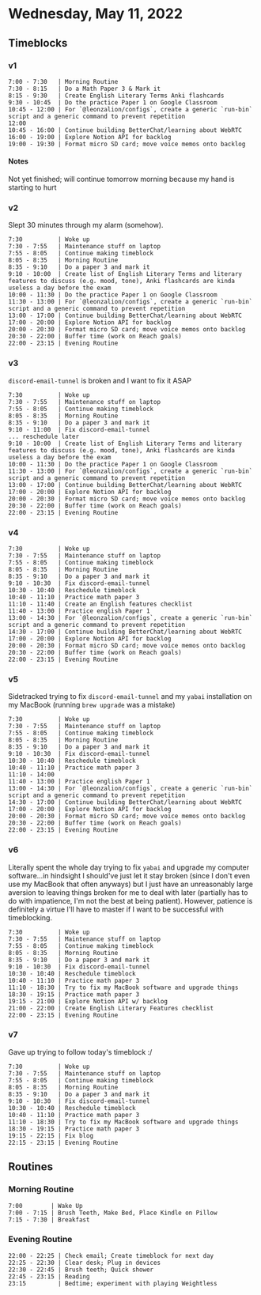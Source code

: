 # Wednesday, May 11, 2022

## Timeblocks

### v1

```timeblock
7:00 - 7:30   | Morning Routine
7:30 - 8:15   | Do a Math Paper 3 & Mark it
8:15 - 9:30   | Create English Literary Terms Anki flashcards
9:30 - 10:45  | Do the practice Paper 1 on Google Classroom
10:45 - 12:00 | For `@leonzalion/configs`, create a generic `run-bin` script and a generic command to prevent repetition
12:00
10:45 - 16:00 | Continue building BetterChat/learning about WebRTC
16:00 - 19:00 | Explore Notion API for backlog
19:00 - 19:30 | Format micro SD card; move voice memos onto backlog
```

#### Notes

Not yet finished; will continue tomorrow morning because my hand is starting to hurt

### v2

Slept 30 minutes through my alarm (somehow).

```timeblock
7:30          | Woke up
7:30 - 7:55   | Maintenance stuff on laptop
7:55 - 8:05   | Continue making timeblock
8:05 - 8:35   | Morning Routine
8:35 - 9:10   | Do a paper 3 and mark it
9:10 - 10:00  | Create list of English Literary Terms and literary features to discuss (e.g. mood, tone), Anki flashcards are kinda useless a day before the exam
10:00 - 11:30 | Do the practice Paper 1 on Google Classroom
11:30 - 13:00 | For `@leonzalion/configs`, create a generic `run-bin` script and a generic command to prevent repetition
13:00 - 17:00 | Continue building BetterChat/learning about WebRTC
17:00 - 20:00 | Explore Notion API for backlog
20:00 - 20:30 | Format micro SD card; move voice memos onto backlog
20:30 - 22:00 | Buffer time (work on Reach goals)
22:00 - 23:15 | Evening Routine
```

### v3

`discord-email-tunnel` is broken and I want to fix it ASAP

```timeblock
7:30          | Woke up
7:30 - 7:55   | Maintenance stuff on laptop
7:55 - 8:05   | Continue making timeblock
8:05 - 8:35   | Morning Routine
8:35 - 9:10   | Do a paper 3 and mark it
9:10 - 11:00  | Fix discord-email-tunnel
... reschedule later
9:10 - 10:00  | Create list of English Literary Terms and literary features to discuss (e.g. mood, tone), Anki flashcards are kinda useless a day before the exam
10:00 - 11:30 | Do the practice Paper 1 on Google Classroom
11:30 - 13:00 | For `@leonzalion/configs`, create a generic `run-bin` script and a generic command to prevent repetition
13:00 - 17:00 | Continue building BetterChat/learning about WebRTC
17:00 - 20:00 | Explore Notion API for backlog
20:00 - 20:30 | Format micro SD card; move voice memos onto backlog
20:30 - 22:00 | Buffer time (work on Reach goals)
22:00 - 23:15 | Evening Routine
```

### v4

```timeblock
7:30          | Woke up
7:30 - 7:55   | Maintenance stuff on laptop
7:55 - 8:05   | Continue making timeblock
8:05 - 8:35   | Morning Routine
8:35 - 9:10   | Do a paper 3 and mark it
9:10 - 10:30  | Fix discord-email-tunnel
10:30 - 10:40 | Reschedule timeblock
10:40 - 11:10 | Practice math paper 3
11:10 - 11:40 | Create an English features checklist
11:40 - 13:00 | Practice english Paper 1
13:00 - 14:30 | For `@leonzalion/configs`, create a generic `run-bin` script and a generic command to prevent repetition
14:30 - 17:00 | Continue building BetterChat/learning about WebRTC
17:00 - 20:00 | Explore Notion API for backlog
20:00 - 20:30 | Format micro SD card; move voice memos onto backlog
20:30 - 22:00 | Buffer time (work on Reach goals)
22:00 - 23:15 | Evening Routine
```

### v5

Sidetracked trying to fix `discord-email-tunnel` and my `yabai` installation on my MacBook (running `brew upgrade` was a mistake)

```timeblock
7:30          | Woke up
7:30 - 7:55   | Maintenance stuff on laptop
7:55 - 8:05   | Continue making timeblock
8:05 - 8:35   | Morning Routine
8:35 - 9:10   | Do a paper 3 and mark it
9:10 - 10:30  | Fix discord-email-tunnel
10:30 - 10:40 | Reschedule timeblock
10:40 - 11:10 | Practice math paper 3
11:10 - 14:00
11:40 - 13:00 | Practice english Paper 1
13:00 - 14:30 | For `@leonzalion/configs`, create a generic `run-bin` script and a generic command to prevent repetition
14:30 - 17:00 | Continue building BetterChat/learning about WebRTC
17:00 - 20:00 | Explore Notion API for backlog
20:00 - 20:30 | Format micro SD card; move voice memos onto backlog
20:30 - 22:00 | Buffer time (work on Reach goals)
22:00 - 23:15 | Evening Routine
```

### v6

Literally spent the whole day trying to fix `yabai` and upgrade my computer software...in hindsight I should've just let it stay broken (since I don't even use my MacBook that often anyways) but I just have an unreasonably large aversion to leaving things broken for me to deal with later (partially has to do with impatience, I'm not the best at being patient). However, patience is definitely a virtue I'll have to master if I want to be successful with timeblocking.

```timeblock
7:30          | Woke up
7:30 - 7:55   | Maintenance stuff on laptop
7:55 - 8:05   | Continue making timeblock
8:05 - 8:35   | Morning Routine
8:35 - 9:10   | Do a paper 3 and mark it
9:10 - 10:30  | Fix discord-email-tunnel
10:30 - 10:40 | Reschedule timeblock
10:40 - 11:10 | Practice math paper 3
11:10 - 18:30 | Try to fix my MacBook software and upgrade things
18:30 - 19:15 | Practice math paper 3
19:15 - 21:00 | Explore Notion API w/ backlog
21:00 - 22:00 | Create English Literary Features checklist
22:00 - 23:15 | Evening Routine
```

### v7

Gave up trying to follow today's timeblock :/

```timeblock
7:30          | Woke up
7:30 - 7:55   | Maintenance stuff on laptop
7:55 - 8:05   | Continue making timeblock
8:05 - 8:35   | Morning Routine
8:35 - 9:10   | Do a paper 3 and mark it
9:10 - 10:30  | Fix discord-email-tunnel
10:30 - 10:40 | Reschedule timeblock
10:40 - 11:10 | Practice math paper 3
11:10 - 18:30 | Try to fix my MacBook software and upgrade things
18:30 - 19:15 | Practice math paper 3
19:15 - 22:15 | Fix blog
22:15 - 23:15 | Evening Routine
```

## Routines

### Morning Routine

```timeblock
7:00        | Wake Up
7:00 - 7:15 | Brush Teeth, Make Bed, Place Kindle on Pillow
7:15 - 7:30 | Breakfast
```

### Evening Routine

```timeblock
22:00 - 22:25 | Check email; Create timeblock for next day
22:25 - 22:30 | Clear desk; Plug in devices
22:30 - 22:45 | Brush teeth; Quick shower
22:45 - 23:15 | Reading
23:15         | Bedtime; experiment with playing Weightless
```
